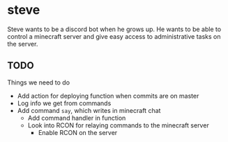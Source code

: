 # steve

Steve wants to be a discord bot when he grows up. He wants to be able to
control a minecraft server and give easy access to administrative tasks on the
server. 

## TODO

Things we need to do

- Add action for deploying function when commits are on master
- Log info we get from commands
- Add command `say`, which writes in minecraft chat
  - Add command handler in function
  - Look into RCON for relaying commands to the minecraft server
    - Enable RCON on the server
